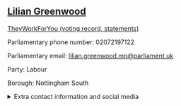 ## <a href="https://members.parliament.uk/member/4029/contact">Lilian Greenwood</a>

<a href="https://www.theyworkforyou.com/mp/24774/lilian_greenwood/nottingham_south">TheyWorkForYou (voting record, statements)</a> 

Parliamentary phone number: 02072197122 

Parliamentary email: lilian.greenwood.mp@parliament.uk 

Party: Labour 

Borough: Nottingham South 

<details><summary>Extra contact information and social media</summary> 
<li>Website: http://www.liliangreenwood.co.uk/</li>
<li>Twitter: https://twitter.com/LilianGreenwood</li>
<li>Constituency office phone number: 01157117000</li>
<li>Constituency office email:</li>
<li>Facebook:</li>
<li>Instagram:</li>
<li>Youtube:</li>
<li>Linkedin:</li>
<li>Government department phone number:</li>
<li>Government department email:</li>
<li>Threads:</li>
<li>Party office phone number:</li>
<li>Party office email:</li>
<li>Tiktok:</li>
</details>